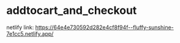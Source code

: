 # addtocart_and_checkout
netlify link: https://64e4e730592d282e4cf8f94f--fluffy-sunshine-7e1cc5.netlify.app/
